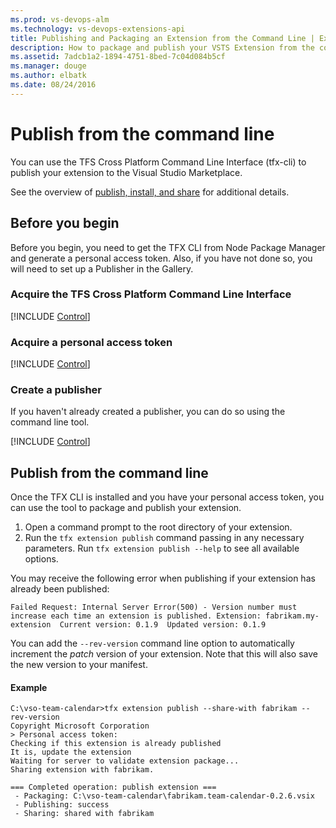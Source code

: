 ```yaml
---
ms.prod: vs-devops-alm
ms.technology: vs-devops-extensions-api
title: Publishing and Packaging an Extension from the Command Line | Extensions for Visual Studio Team Services
description: How to package and publish your VSTS Extension from the command line.
ms.assetid: 7adcb1a2-1894-4751-8bed-7c04d084b5cf
ms.manager: douge
ms.author: elbatk
ms.date: 08/24/2016
---
```


# Publish from the command line

You can use the TFS Cross Platform Command Line Interface (tfx-cli) to publish your extension to the Visual Studio Marketplace.

See the overview of [publish, install, and share](./overview.md) for additional details.

## Before you begin

Before you begin, you need to get the TFX CLI from Node Package Manager and generate a personal access token. 
Also, if you have not done so, you will need to set up a Publisher in the Gallery.

### Acquire the TFS Cross Platform Command Line Interface

[!INCLUDE [Control](../_shared/procedures/acquire-tfx-cli.md)]

### Acquire a personal access token

[!INCLUDE [Control](../_shared/procedures/acquire-pat.md)]

### Create a publisher

If you haven't already created a publisher, you can do so using the command line tool.

[!INCLUDE [Control](../_shared/procedures/command-line-create-publisher.md)]

## Publish from the command line

Once the TFX CLI is installed and you have your personal access token, you can use the tool to package and publish your extension.

1. Open a command prompt to the root directory of your extension.
2. Run the `tfx extension publish` command passing in any necessary parameters. 
Run `tfx extension publish --help` to see all available options.

You may receive the following error when publishing if your extension has already been published:

```
Failed Request: Internal Server Error(500) - Version number must increase each time an extension is published. Extension: fabrikam.my-extension  Current version: 0.1.9  Updated version: 0.1.9
```

You can add the `--rev-version` command line option to automatically increment the *patch* version of your extension. 
Note that this will also save the new version to your manifest.


#### Example

```
C:\vso-team-calendar>tfx extension publish --share-with fabrikam --rev-version
Copyright Microsoft Corporation
> Personal access token:
Checking if this extension is already published
It is, update the extension
Waiting for server to validate extension package...
Sharing extension with fabrikam.

=== Completed operation: publish extension ===
 - Packaging: C:\vso-team-calendar\fabrikam.team-calendar-0.2.6.vsix
 - Publishing: success
 - Sharing: shared with fabrikam
```
